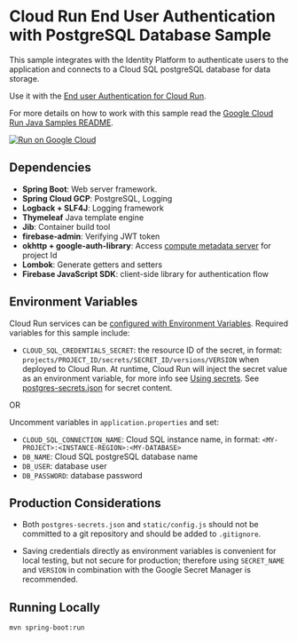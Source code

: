 # Cloud Run End User Authentication with PostgreSQL Database Sample

This sample integrates with the Identity Platform to authenticate users to the
application and connects to a Cloud SQL postgreSQL database for data storage.

Use it with the [End user Authentication for Cloud Run](http://cloud.google.com/run/docs/tutorials/identity-platform).

For more details on how to work with this sample read the [Google Cloud Run Java Samples README](https://github.com/GoogleCloudPlatform/java-docs-samples/tree/master/run).

[![Run on Google Cloud](https://deploy.cloud.run/button.svg)](https://deploy.cloud.run/)

## Dependencies

* **Spring Boot**: Web server framework.
* **Spring Cloud GCP**: PostgreSQL, Logging
* **Logback + SLF4J**: Logging framework  
* **Thymeleaf** Java template engine
* **Jib**: Container build tool
* **firebase-admin**: Verifying JWT token
* **okhttp + google-auth-library**: Access [compute metadata server](https://cloud.google.com/compute/docs/storing-retrieving-metadata) for project Id
* **Lombok**: Generate getters and setters
* **Firebase JavaScript SDK**: client-side library for authentication flow

## Environment Variables

Cloud Run services can be [configured with Environment Variables](https://cloud.google.com/run/docs/configuring/environment-variables).
Required variables for this sample include:

* `CLOUD_SQL_CREDENTIALS_SECRET`: the resource ID of the secret, in format: `projects/PROJECT_ID/secrets/SECRET_ID/versions/VERSION` when deployed to Cloud Run. At runtime, Cloud Run will inject the secret value as an environment variable, for more info see [Using secrets](https://cloud.google.com/run/docs/configuring/secrets#command-line). See [postgres-secrets.json](postgres-secrets.json) for secret content.

OR

Uncomment variables in `application.properties` and set:
* `CLOUD_SQL_CONNECTION_NAME`: Cloud SQL instance name, in format: `<MY-PROJECT>:<INSTANCE-REGION>:<MY-DATABASE>`
* `DB_NAME`: Cloud SQL postgreSQL database name
* `DB_USER`: database user
* `DB_PASSWORD`: database password

## Production Considerations

* Both `postgres-secrets.json` and `static/config.js` should not be committed to
  a git repository and should be added to `.gitignore`.

* Saving credentials directly as environment variables is convenient for local testing,
  but not secure for production; therefore using `SECRET_NAME` and `VERSION`
  in combination with the Google Secret Manager is recommended.  

## Running Locally

```
mvn spring-boot:run
```
